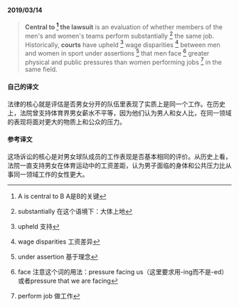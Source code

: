 #### 2019/03/14

> **Central to [^1] the lawsuit** is an evaluation of whether members of the men's and women's teams perform substantially [^2] the same job. Historically, **courts** have upheld [^3] wage disparities [^4] between men and women in sport under assertions [^5] that men face [^6] greater physical and public pressures than women performing jobs [^7] in the same field.



#### 自己的译文

法律的核心就是评估是否男女分开的队伍里表现了实质上是同一个工作。在历史上，法院曾支持体育界男女薪水不平等，因为他们认为男人和女人比，在同一领域的表现将面对更大的物质上和公众的压力。



#### 参考译文

这场诉讼的核心是对男女球队成员的工作表现是否基本相同的评价。从历史上看，法院一直支持男女在体育运动中的工资差距，认为男子面临的身体和公共压力比从事同一领域工作的女性更大。



[^1]: A is central to B A是B的关键
[^2]: substantially 在这个语境下：大体上地
[^3]: upheld 支持
[^4]: wage disparities 工资差异
[^5]: under assertion 基于理念
[^6]: face 注意这个词的用法：pressure facing us（这里要求用-ing而不是-ed）或者pressure that we are facing
[^7]: perform job 做工作